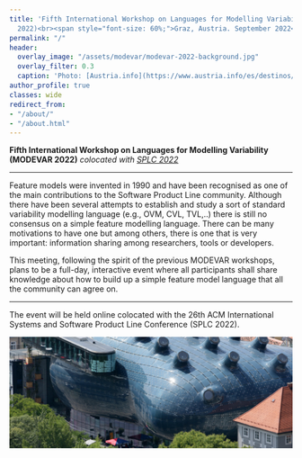 ```yaml
---
title: 'Fifth International Workshop on Languages for Modelling Variability (MODEVAR
  2022)<br><span style="font-size: 60%;">Graz, Austria. September 2022</span>'
permalink: "/"
header:
  overlay_image: "/assets/modevar/modevar-2022-background.jpg"
  overlay_filter: 0.3
  caption: 'Photo: [Austria.info](https://www.austria.info/es/destinos/ciudades/graz)'
author_profile: true
classes: wide
redirect_from:
- "/about/"
- "/about.html"
---
```


**Fifth International Workshop on Languages for Modelling Variability (MODEVAR 2022)**
*colocated with [SPLC 2022](https://2022.splc.net/)*

---
Feature models were invented in 1990 and have been recognised as one of the main contributions to the Software Product Line community. Although there have been several attempts to establish and study a sort of standard variability modelling language (e.g., OVM, CVL, TVL,..) there is still no consensus on a simple feature modelling language. There can be many motivations to have one but among others, there is one that is very important: information sharing among researchers, tools or developers. 

This meeting, following the spirit of the previous MODEVAR workshops, plans to be a full-day, interactive event where all participants shall share knowledge about how to build up a simple feature model language that all the community can agree on.

---
The event will be held online colocated with the 26th ACM International Systems and Software Product Line Conference (SPLC 2022).

![MODEVAR will be at Graz](/assets/modevar/modevar-2022-background.jpg "MODEVAR will be at Graz")

